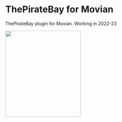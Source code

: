 # ThePirateBay for Movian
ThePirateBay plugin for Movian. Working in 2022-23

<img src="https://user-images.githubusercontent.com/77678316/208247098-77bede26-e428-48aa-9732-509c95605e19.png" width="235" height="270" />

